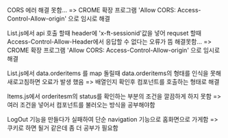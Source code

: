 CORS 에러 해결 못함...
 => CROME 확장 프로그램 'Allow CORS: Access-Control-Allow-origin' 으로 임시로 해결

List.js에서 api 호출 할때 header에 'x-ft-sessionid'값을 넣어 requset 할때 Access-Control-Allow-Header에서 응답할 수 없다는 오류가 뜸 해결못함...
 => CROME 확장 프로그램 'Allow CORS: Access-Control-Allow-origin' 으로 임시로 해결

List.js에서 data.orderitems 를 map 돌릴때 data.orderitems의 형태를 인식을 못해 새로고침하면 오료가 발생 했음
 => 배열인지 확인후 컴포넌트를 호출하는 형태로 해결

Items.js에서 orderitesm의 status를 확인하는 부분의 조건을 깔끔하게 하지 못함
 => 여러 조건을 넣어서 컴포넌트를 불러오는 방식을 공부해야함

LogOut 기능을 만들다가 실패하여 단순 navigation 기능으로 홈화면으로 가게함
=> 쿠키로 하면 될거 같은데 좀 더 공부가 필요함